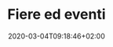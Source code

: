 ---
title: "Fiere ed eventi"
date: 2020-03-04T09:18:46+02:00
shortText: "Forniamo postazioni mobili per manifestazioni, sagre, ed eventi con impianti di spillatura, tavoli, ombrelloni, chioschi ed eventuale rimorchio / truck allestito."
image: i/fiere-ed-iventi.jpg
weight: 3
draft: true
---